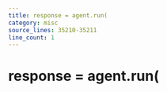 ```yaml
---
title: response = agent.run(
category: misc
source_lines: 35210-35211
line_count: 1
---
```


# response = agent.run(
